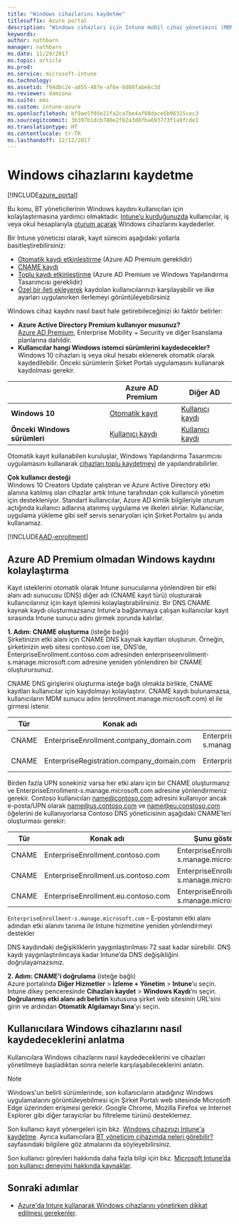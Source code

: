 ```yaml
---
title: "Windows cihazlarını kaydetme"
titlesuffix: Azure portal
description: "Windows cihazları için Intune mobil cihaz yönetimini (MDM) etkinleştirin."
keywords: 
author: nathbarn
manager: nathbarn
ms.date: 11/29/2017
ms.topic: article
ms.prod: 
ms.service: microsoft-intune
ms.technology: 
ms.assetid: f94dbc2e-a855-487e-af6e-8d08fabe6c3d
ms.reviewer: damionw
ms.suite: ems
ms.custom: intune-azure
ms.openlocfilehash: bf9ae5f05e21fa2ca7be4af08dace5b96315cec3
ms.sourcegitcommit: 3b397b1dcb780e2f82a3d8fba693773f1a9fcde1
ms.translationtype: HT
ms.contentlocale: tr-TR
ms.lasthandoff: 12/12/2017
---
```

# <a name="enroll-windows-devices"></a>Windows cihazlarını kaydetme

[!INCLUDE[azure_portal](./includes/azure_portal.md)]

Bu konu, BT yöneticilerinin Windows kaydını kullanıcıları için kolaylaştırmasına yardımcı olmaktadır. [Intune’u kurduğunuzda](setup-steps.md) kullanıcılar, iş veya okul hesaplarıyla [oturum açarak](https://docs.microsoft.com/intune-user-help/enroll-your-device-in-intune-windows) Windows cihazlarını kaydederler.  

Bir Intune yöneticisi olarak, kayıt sürecini aşağıdaki yollarla basitleştirebilirsiniz:
- [Otomatik kaydı etkinleştirme](#enable-windows-10-automatic-enrollment) (Azure AD Premium gereklidir)
- [CNAME kaydı](#simplify-windows-enrollment-without-azure-ad-premium)
- [Toplu kaydı etkinleştirme](windows-bulk-enroll.md) (Azure AD Premium ve Windows Yapılandırma Tasarımcısı gereklidir)
- [Özel bir ileti ekleyerek](windows-enrollment-status.md) kaydolan kullanıcılarınızı karşılayabilir ve ilke ayarları uygulanırken ilerlemeyi görüntüleyebilirsiniz

Windows cihaz kaydını nasıl basit hale getirebileceğinizi iki faktör belirler:

- **Azure Active Directory Premium kullanıyor musunuz?** <br>[Azure AD Premium](https://docs.microsoft.com/azure/active-directory/active-directory-get-started-premium), Enterprise Mobility + Security ve diğer lisanslama planlarına dahildir.
- **Kullanıcılar hangi Windows istemci sürümlerini kaydedecekler?** <br>Windows 10 cihazları iş veya okul hesabı eklenerek otomatik olarak kaydedilebilir. Önceki sürümlerin Şirket Portalı uygulamasını kullanarak kaydolması gerekir.

||**Azure AD Premium**|**Diğer AD**|
|----------|---------------|---------------|  
|**Windows 10**|[Otomatik kayıt](#enable-windows-10-automatic-enrollment) |[Kullanıcı kaydı](#enable-windows-enrollment-without-azure-ad-premium)|
|**Önceki Windows sürümleri**|[Kullanıcı kaydı](#enable-windows-enrollment-without-azure-ad-premium)|[Kullanıcı kaydı](#enable-windows-enrollment-without-azure-ad-premium)|

Otomatik kayıt kullanabilen kuruluşlar, Windows Yapılandırma Tasarımcısı uygulamasını kullanarak [cihazları toplu kaydetmeyi](windows-bulk-enroll.md) de yapılandırabilirler.

**Çok kullanıcı desteği**<br>
Windows 10 Creators Update çalıştıran ve Azure Active Directory etki alanına katılmış olan cihazlar artık Intune tarafından çok kullanıcılı yönetim için destekleniyor. Standart kullanıcılar, Azure AD kimlik bilgileriyle oturum açtığında kullanıcı adlarına atanmış uygulama ve ilkeleri alırlar. Kullanıcılar, uygulama yükleme gibi self servis senaryoları için Şirket Portalını şu anda kullanamaz.

[!INCLUDE[AAD-enrollment](./includes/win10-automatic-enrollment-aad.md)]

## <a name="simplify-windows-enrollment-without-azure-ad-premium"></a>Azure AD Premium olmadan Windows kaydını kolaylaştırma
Kayıt isteklerini otomatik olarak Intune sunucularına yönlendiren bir etki alanı adı sunucusu (DNS) diğer adı (CNAME kayıt türü) oluşturarak kullanıcılarınız için kayıt işlemini kolaylaştırabilirsiniz. Bir DNS CNAME kaynak kaydı oluşturmazsanız Intune’a bağlanmaya çalışan kullanıcılar kayıt sırasında Intune sunucu adını girmek zorunda kalırlar.

**1. Adım: CNAME oluşturma** (isteğe bağlı)<br>
Şirketinizin etki alanı için CNAME DNS kaynak kayıtları oluşturun. Örneğin, şirketinizin web sitesi contoso.com ise, DNS’de, EnterpriseEnrollment.contoso.com adresinden enterpriseenrollment-s.manage.microsoft.com adresine yeniden yönlendiren bir CNAME oluşturursunuz.

CNAME DNS girişlerini oluşturma isteğe bağlı olmakla birlikte, CNAME kayıtları kullanıcılar için kaydolmayı kolaylaştırır. CNAME kaydı bulunamazsa, kullanıcıların MDM sunucu adını (enrollment.manage.microsoft.com) el ile girmesi istenir.

|Tür|Konak adı|Şunu gösterir:|TTL|
|----------|---------------|---------------|---|
|CNAME|EnterpriseEnrollment.company_domain.com|EnterpriseEnrollment-s.manage.microsoft.com| 1 saat|
|CNAME|EnterpriseRegistration.company_domain.com|EnterpriseRegistration.windows.net|1 Saat|

Birden fazla UPN sonekiniz varsa her etki alanı için bir CNAME oluşturmanız ve EnterpriseEnrollment-s.manage.microsoft.com adresine yönlendirmeniz gerekir. Contoso kullanıcıları name@contoso.com adresini kullanıyor ancak e-posta/UPN olarak name@us.contoso.com ve name@eu.constoso.com öğelerini de kullanıyorlarsa Contoso DNS yöneticisinin aşağıdaki CNAME’leri oluşturması gerekir:

|Tür|Konak adı|Şunu gösterir:|TTL|  
|----------|---------------|---------------|---|
|CNAME|EnterpriseEnrollment.contoso.com|EnterpriseEnrollment-s.manage.microsoft.com|1 saat|
|CNAME|EnterpriseEnrollment.us.contoso.com|EnterpriseEnrollment-s.manage.microsoft.com|1 saat|
|CNAME|EnterpriseEnrollment.eu.contoso.com|EnterpriseEnrollment-s.manage.microsoft.com| 1 saat|

`EnterpriseEnrollment-s.manage.microsoft.com` – E-postanın etki alanı adından etki alanını tanıma ile Intune hizmetine yeniden yönlendirmeyi destekler

DNS kaydındaki değişikliklerin yaygınlaştırılması 72 saat kadar sürebilir. DNS kaydı yaygınlaştırılıncaya kadar Intune’da DNS değişikliğini doğrulayamazsınız.

**2. Adım: CNAME'i doğrulama** (isteğe bağlı)<br>
Azure portalında **Diğer Hizmetler** > **İzleme + Yönetim** > **Intune**’u seçin. Intune dikey penceresinde **Cihazları kaydet** > **Windows Kaydı**’nı seçin. **Doğrulanmış etki alanı adı belirtin** kutusuna şirket web sitesinin URL'sini girin ve ardından **Otomatik Algılamayı Sına**’yı seçin.

## <a name="tell-users-how-to-enroll-windows-devices"></a>Kullanıcılara Windows cihazlarını nasıl kaydedeceklerini anlatma
Kullanıcılara Windows cihazlarını nasıl kaydedeceklerini ve cihazları yönetilmeye başladıktan sonra nelerle karşılaşabileceklerini anlatın.

> [!NOTE]
> Windows'un belirli sürümlerinde, son kullanıcıların atadığınız Windows uygulamalarını görüntüleyebilmesi için Şirket Portalı web sitesinde Microsoft Edge üzerinden erişmesi gerekir. Google Chrome, Mozilla Firefox ve Internet Explorer gibi diğer tarayıcılar bu filtreleme türünü desteklemez.

Son kullanıcı kayıt yönergeleri için bkz. [Windows cihazınızı Intune'a kaydetme](https://docs.microsoft.com/intune-user-help/enroll-your-device-in-intune-windows). Ayrıca kullanıcılara [BT yöneticim cihazımda neleri görebilir?](https://docs.microsoft.com/intune-user-help/what-can-your-it-administrator-see-when-you-enroll-your-device-in-intune-windows) sayfasındaki bilgilere göz atmalarını da söyleyebilirsiniz.

Son kullanıcı görevleri hakkında daha fazla bilgi için bkz. [Microsoft Intune’da son kullanıcı deneyimi hakkında kaynaklar](end-user-educate.md).

## <a name="next-steps"></a>Sonraki adımlar

- [Azure'da Inture kullanarak Windows cihazlarını yönetirken dikkat edilmesi gerekenler](/intune-classic/deploy-use/intune-on-azure).
